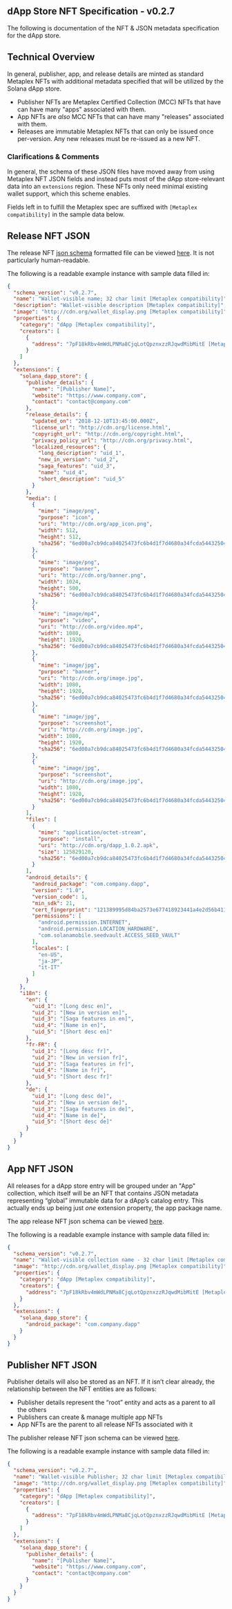 
## dApp Store NFT Specification - v0.2.7

The following is documentation of the NFT & JSON metadata specification for the dApp store.

## Technical Overview

In general, publisher, app, and release details are minted as standard Metaplex NFTs with additional metadata specified that will be utilized by the Solana dApp store.

- Publisher NFTs are Metaplex Certified Collection (MCC) NFTs that have can have many "apps" associated with them.
- App NFTs are _also_ MCC NFTs that can have many "releases" associated with them.
- Releases are immutable Metaplex NFTs that can only be issued once per-version. Any new releases must be re-issued as a new NFT.

### Clarifications & Comments

In general, the schema of these JSON files have moved away from using Metaplex NFT JSON fields and instead puts most of the dApp store-relevant data into an `extensions` region. These NFTs only need minimal existing wallet support, which this scheme enables.

Fields left in to fulfill the Metaplex spec are suffixed with `[Metaplex compatibility]` in the sample data below.

## Release NFT JSON

The release NFT [json schema](https://json-schema.org/) formatted file can be viewed [here](https://github.com/solana-mobile/dapp-publishing/blob/main/packages/core/src/schemas/releaseJsonMetadata.json). It is not particularly human-readable.

The following is a readable example instance with sample data filled in:

```json
{
  "schema_version": "v0.2.7",
  "name": "Wallet-visible name; 32 char limit [Metaplex compatibility]",
  "description": "Wallet-visible description [Metaplex compatibility]",
  "image": "http://cdn.org/wallet_display.png [Metaplex compatibility]",
  "properties": {
    "category": "dApp [Metaplex compatibility]",
    "creators": [
      {
        "address": "7pF18kRbv4mWdLPNMa8CjqLotQpznxzzRJqwdMibMitE [Metaplex compatibility]"
      }
    ]
  },
  "extensions": {
    "solana_dapp_store": {
      "publisher_details": {
        "name": "[Publisher Name]",
        "website": "https://www.company.com",
        "contact": "contact@company.com"
      },
      "release_details": {
        "updated_on": "2018-12-10T13:45:00.000Z",
        "license_url": "http://cdn.org/license.html",
        "copyright_url": "http://cdn.org/copyright.html",
        "privacy_policy_url": "http://cdn.org/privacy.html",
        "localized_resources": {
          "long_description": "uid_1",
          "new_in_version": "uid_2",
          "saga_features": "uid_3",
          "name": "uid_4",
          "short_description": "uid_5"
        }
      },
      "media": [
        {
          "mime": "image/png",
          "purpose": "icon",
          "uri": "http://cdn.org/app_icon.png",
          "width": 512,
          "height": 512,
          "sha256": "6ed00a7cb9dca84025473fc6b4d1f7d4680a34fcda54432504b0cdeb5e27801b"
        },
        {
          "mime": "image/png",
          "purpose": "banner",
          "uri": "http://cdn.org/banner.png",
          "width": 1024,
          "height": 500,
          "sha256": "6ed00a7cb9dca84025473fc6b4d1f7d4680a34fcda54432504b0cdeb5e27801b"
        },
        {
          "mime": "image/mp4",
          "purpose": "video",
          "uri": "http://cdn.org/video.mp4",
          "width": 1080,
          "height": 1920,
          "sha256": "6ed00a7cb9dca84025473fc6b4d1f7d4680a34fcda54432504b0cdeb5e27801b"
        },
        {
          "mime": "image/jpg",
          "purpose": "banner",
          "uri": "http://cdn.org/image.jpg",
          "width": 1080,
          "height": 1920,
          "sha256": "6ed00a7cb9dca84025473fc6b4d1f7d4680a34fcda54432504b0cdeb5e27801b"
        },
        {
          "mime": "image/jpg",
          "purpose": "screenshot",
          "uri": "http://cdn.org/image.jpg",
          "width": 1080,
          "height": 1920,
          "sha256": "6ed00a7cb9dca84025473fc6b4d1f7d4680a34fcda54432504b0cdeb5e27801b"
        },
        {
          "mime": "image/jpg",
          "purpose": "screenshot",
          "uri": "http://cdn.org/image.jpg",
          "width": 1080,
          "height": 1920,
          "sha256": "6ed00a7cb9dca84025473fc6b4d1f7d4680a34fcda54432504b0cdeb5e27801b"
        }
      ],
      "files": [
        {
          "mime": "application/octet-stream",
          "purpose": "install",
          "uri": "http://cdn.org/dapp_1.0.2.apk",
          "size": 125829120,
          "sha256": "6ed00a7cb9dca84025473fc6b4d1f7d4680a34fcda54432504b0cdeb5e27801b"
        }
      ],
      "android_details": {
        "android_package": "com.company.dapp",
        "version": "1.0",
        "version_code": 1,
        "min_sdk": 21,
        "cert_fingerprint": "121389995d84ba2573e677418923441a4e2d56b41174d8c2630e1137ea4a4c91",
        "permissions": [
          "android.permission.INTERNET",
          "android.permission.LOCATION_HARDWARE",
          "com.solanamobile.seedvault.ACCESS_SEED_VAULT"
        ],
        "locales": [
          "en-US",
          "ja-JP",
          "it-IT"
        ]
      }
    },
    "i18n": {
      "en": {
        "uid_1": "[Long desc en]",
        "uid_2": "[New in version en]",
        "uid_3": "[Saga features in en]",
        "uid_4": "[Name in en]",
        "uid_5": "[Short desc en]"
      },
      "fr-FR": {
        "uid_1": "[Long desc fr]",
        "uid_2": "[New in version fr]",
        "uid_3": "[Saga features in fr]",
        "uid_4": "[Name in fr]",
        "uid_5": "[Short desc fr]"
      },
      "de": {
        "uid_1": "[Long desc de]",
        "uid_2": "[New in version de]",
        "uid_3": "[Saga features in de]",
        "uid_4": "[Name in de]",
        "uid_5": "[Short desc de]"
      }
    }
  }
}
```

## App NFT JSON

All releases for a dApp store entry will be grouped under an "App" collection, which itself will be an NFT that contains JSON metadata representing “global” immutable data for a dApp’s catalog entry. This actually ends up being just _one_ extension property, the app package name.

The app release NFT json schema can be viewed [here](https://github.com/solana-mobile/dapp-publishing/blob/main/packages/core/src/schemas/appJsonMetadata.json).

The following is a readable example instance with sample data filled in:

```json
{
  "schema_version": "v0.2.7",
  "name": "Wallet-visible collection name - 32 char limit [Metaplex compatibility]",
  "image": "http://cdn.org/wallet_display.png [Metaplex compatibility]",
  "properties": {
    "category": "dApp [Metaplex compatibility]",
    "creators": {
      "address": "7pF18kRbv4mWdLPNMa8CjqLotQpznxzzRJqwdMibMitE [Metaplex compatibility]"
    }
  },
  "extensions": {
    "solana_dapp_store": {
      "android_package": "com.company.dapp"
    }
  }
}
```

## Publisher NFT JSON

Publisher details will also be stored as an NFT. If it isn’t clear already, the relationship between the NFT entities are as follows:

- Publisher details represent the “root” entity and acts as a parent to all the others
- Publishers can create & manage multiple app NFTs
- App NFTs are the parent to all release NFTs associated with it

The publisher release NFT json schema can be viewed [here](https://github.com/solana-mobile/dapp-publishing/blob/main/packages/core/src/schemas/publisherJsonMetadata.json).

The following is a readable example instance with sample data filled in:

```json
{
  "schema_version": "v0.2.7",
  "name": "Wallet-visible Publisher; 32 char limit [Metaplex compatibility]",
  "image": "http://cdn.org/wallet_display.png [Metaplex compatibility]",
  "properties": {
    "category": "dApp [Metaplex compatibility]",
    "creators": [
      {
        "address": "7pF18kRbv4mWdLPNMa8CjqLotQpznxzzRJqwdMibMitE [Metaplex compatibility]"
      }
    ]
  },
  "extensions": {
    "solana_dapp_store": {
      "publisher_details": {
        "name": "[Publisher Name]",
        "website": "https://www.company.com",
        "contact": "contact@company.com"
      }
    }
  }
}
```